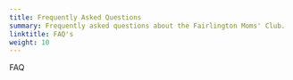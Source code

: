 ```yaml
---
title: Frequently Asked Questions
summary: Frequently asked questions about the Fairlington Moms' Club.
linktitle: FAQ's
weight: 10
---
```


FAQ